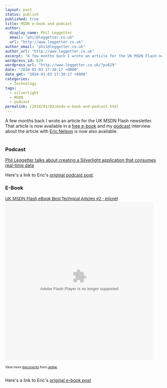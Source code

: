 ```yaml
---
layout: post
status: publish
published: true
title: MSDN e-book and podcast
author:
  display_name: Phil Leggetter
  email: "phil@leggetter.co.uk"
  url: "http://www.leggetter.co.uk"
author_email: "phil@leggetter.co.uk"
author_url: "http://www.leggetter.co.uk"
excerpt: "A few months back I wrote an article for the UK MSDN Flash newsletter. That article is now available in a <a href=\"http://www.leggetter.co.uk/2010/01/03/msdn-e-book-and-podcast.html#ebook\">free e-book</a> and my <a href=\"http://www.leggetter.co.uk/2010/01/03/msdn-e-book-and-podcast.html#podcast\">podcast</a> interview about the article with <a href=\"http://blogs.msdn.com/ericnel/\">Eric Nelson</a> is now also available.\r\n"
wordpress_id: 629
wordpress_url: "http://www.leggetter.co.uk/?p=629"
date: "2010-01-03 17:38:17 +0000"
date_gmt: "2010-01-03 17:38:17 +0000"
categories:
  - Technology
tags:
  - silverlight
  - MSDN
  - podcast
permalink: /2010/01/03/msdn-e-book-and-podcast.html
---
```


<p>A few months back I wrote an article for the UK MSDN Flash newsletter. That article is now available in a <a href="/2010/01/03/msdn-e-book-and-podcast.html#ebook">free e-book</a> and my <a href="/2010/01/03/msdn-e-book-and-podcast.html#podcast">podcast</a> interview about the article with <a href="http://blogs.msdn.com/ericnel/">Eric Nelson</a> is now also available.<br />
<a id="more"></a><a id="more-629"></a><br />
<a name="podcast"></a></p>
<h3>Podcast</h3>
<p><a href="http://ecn.channel9.msdn.com/o9/ch9/5/7/6/3/1/5/msdnflash016b.mp3">Phil Leggetter talks about creating a Silverlight application that consumes real-time data</a></p>
<p>Here's a link to Eric's <a href="http://geekswithblogs.net/iupdateable/archive/2009/12/17/msdn-flash-podcast-016-ndash-phil-leggetter-talks-real-time.aspx">original podcast post</a>.</p>
<p><script src="http://mediaplayer.yahoo.com/js" type="text/javascript"></script></p>
<h3>E-Book</h3>
<div id="__ss_2710377" style="width: 477px; text-align: left;"><a style="font: 14px Helvetica,Arial,Sans-serif; display: block; margin: 12px 0 3px 0; text-decoration: underline;" title="UK MSDN Flash eBook Best Technical Articles #2 - ericnel" href="http://www.slideshare.net/ukdpe/uk-msdn-flash-e-book-best-technical-articles-2-ericnel">UK MSDN Flash eBook Best Technical Articles #2 - ericnel</a><object style="margin: 0px;" classid="clsid:d27cdb6e-ae6d-11cf-96b8-444553540000" width="477" height="510" codebase="http://download.macromedia.com/pub/shockwave/cabs/flash/swflash.cab#version=6,0,40,0"><param name="allowFullScreen" value="true" /><param name="allowScriptAccess" value="always" /><param name="src" value="http://static.slidesharecdn.com/swf/ssplayerd.swf?doc=ukmsdnflashebookbesttechnicalarticlesnum2-091213141440-phpapp02&amp;stripped_title=uk-msdn-flash-e-book-best-technical-articles-2-ericnel" /><param name="allowfullscreen" value="true" /><embed style="margin: 0px;" type="application/x-shockwave-flash" width="477" height="510" src="http://static.slidesharecdn.com/swf/ssplayerd.swf?doc=ukmsdnflashebookbesttechnicalarticlesnum2-091213141440-phpapp02&amp;stripped_title=uk-msdn-flash-e-book-best-technical-articles-2-ericnel" allowscriptaccess="always" allowfullscreen="true"></embed></object></p>
<div style="font-size: 11px; font-family: tahoma,arial; height: 26px; padding-top: 2px;">View more <a style="text-decoration: underline;" href="http://www.slideshare.net/">documents</a> from <a style="text-decoration: underline;" href="http://www.slideshare.net/ukdpe">ukdpe</a>.</div>
</div>
<p>Here's a link to Eric's <a href="http://geekswithblogs.net/iupdateable/archive/2009/12/08/free-msdn-flash-ebook-of-the-best-13-technical-articles.aspx">original e-book post</a></p>
